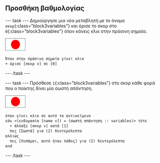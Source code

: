 ## Προσθήκη βαθμολογίας

--- task --- Δημιούργησε μια νέα μεταβλητή με το όνομα `σκορ`{:class="block3variables"} και όρισε το σκορ στο `0`{:class="block3variables"} όταν κάνεις κλικ στην πράσινη σημαία.

![Αντικείμενο σημαίας](images/flag-sprite.png)

```blocks3
Όταν στην πράσινη σημαία γίνει κλικ
+ όρισε [σκορ v] σε [0]
```

--- /task ---

--- task --- Πρόσθεσε `1`{:class="block3variables"} στο σκορ κάθε φορά που ο παίκτης δίνει μία σωστή απάντηση.

![Αντικείμενο σημαίας](images/flag-sprite.png)

```blocks3
όταν γίνει κλικ σε αυτό το αντικείμενο
εάν <(ενδυμασία [name v]) = (σωστή απάντηση :: variables)> τότε 
  + άλλαξε [σκορ v] κατά [1]
  πες [Σωστά] για (2) δευτερόλεπτα
αλλιώς 
  πες [Λυπάμαι, αυτό ήταν λάθος] για (2) δευτερόλεπτα
end
```

--- /task ---